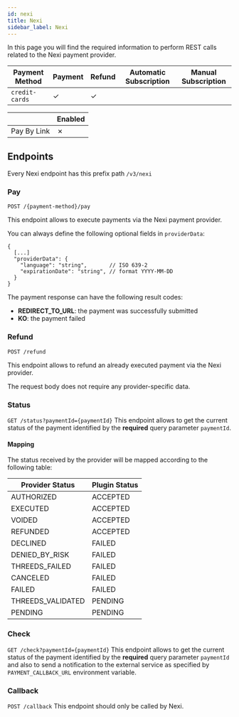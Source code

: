 ```yaml
---
id: nexi
title: Nexi
sidebar_label: Nexi
---
```




In this page you will find the required information to perform REST calls related to the Nexi payment provider.

| Payment Method | Payment | Refund | Automatic Subscription | Manual Subscription |
|----------------|---------|--------|------------------------|---------------------|
| `credit-cards` | ✓       | ✓      |                        |                     | 

|              | Enabled |
|--------------|---------|
| Pay By Link  | ✗       |

## Endpoints

Every Nexi endpoint has this prefix path `/v3/nexi`

### Pay

`POST /{payment-method}/pay`

This endpoint allows to execute payments via the Nexi payment provider.

You can always define the following optional fields in `providerData`:
```jsonc
{
  [...]
  "providerData": {
    "language": "string",       // ISO 639-2
    "expirationDate": "string", // format YYYY-MM-DD
  }
}
```

The payment response can have the following result codes:
- **REDIRECT_TO_URL**: the payment was successfully submitted
- **KO**: the payment failed

### Refund

`POST /refund`

This endpoint allows to refund an already executed payment via the Nexi provider.

The request body does not require any provider-specific data.

### Status

`GET /status?paymentId={paymentId}`
This endpoint allows to get the current status of the payment identified by the **required** query parameter `paymentId`.

#### Mapping
The status received by the provider will be mapped according to the following table:

| Provider Status   | Plugin Status |
|-------------------|---------------|
| AUTHORIZED        | ACCEPTED      |
| EXECUTED          | ACCEPTED      |
| VOIDED            | ACCEPTED      |
| REFUNDED          | ACCEPTED      |
| DECLINED          | FAILED        |
| DENIED_BY_RISK    | FAILED        |
| THREEDS_FAILED    | FAILED        |
| CANCELED          | FAILED        |
| FAILED            | FAILED        |
| THREEDS_VALIDATED | PENDING       |
| PENDING           | PENDING       |

### Check

`GET /check?paymentId={paymentId}`
This endpoint allows to get the current status of the payment identified by the **required** query parameter `paymentId` and also to send a notification to the external service as specified by `PAYMENT_CALLBACK_URL` environment variable.

### Callback

`POST /callback`
This endpoint should only be called by Nexi.
